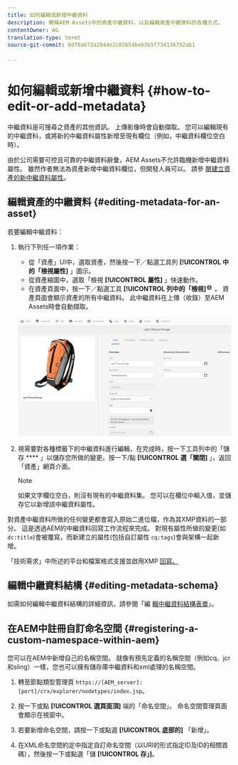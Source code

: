 ```yaml
---
title: 如何編輯或新增中繼資料
description: 瞭解AEM Assets中的資產中繼資料，以及編輯資產中繼資料的各種方式。
contentOwner: AG
translation-type: tm+mt
source-git-commit: 0d70a672a2944e2c03b54beb3b5f734136792ab1

---
```



# 如何編輯或新增中繼資料 {#how-to-edit-or-add-metadata}

中繼資料是可搜尋之資產的其他資訊。 上傳影像時會自動擷取。 您可以編輯現有的中繼資料，或將新的中繼資料屬性新增至現有欄位（例如，中繼資料欄位空白時）。

由於公司需要可控且可靠的中繼資料辭彙，AEM Assets不允許臨機新增中繼資料屬性。 雖然作者無法為資產新增中繼資料欄位，但開發人員可以。 請參 [閱建立資產的新中繼資料屬性](meta-edit.md#editing-metadata-schema)。

## 編輯資產的中繼資料 {#editing-metadata-for-an-asset}

若要編輯中繼資料：

1. 執行下列任一項作業：

   * 從「資產」UI中，選取資產，然後按一下／點選工具列 **[!UICONTROL 中的「檢視屬性]** 」圖示。
   * 從資產縮圖中，選取「檢視 **[!UICONTROL 屬性]** 」快速動作。
   * 在資產頁面中，按一下／點選工具 **[!UICONTROL 列中的「檢視]**![屬性」圖示資訊圖示](assets/do-not-localize/info_icon.png) 。
   資產頁面會顯示資產的所有中繼資料。 此中繼資料在上傳（收錄）至AEM Assets時會自動擷取。

   ![chlimage_1-169](assets/chlimage_1-169.png)

1. 視需要對各種標籤下的中繼資料進行編輯，在完成時，按一下工具列中的「儲存 **** 」以儲存您所做的變更。按一下/點 **[!UICONTROL 選「關閉]** 」，返回「資產」網頁介面。

   >[!NOTE]
   >
   >如果文字欄位空白，則沒有現有的中繼資料集。 您可以在欄位中輸入值，並儲存它以新增該中繼資料屬性。

對資產中繼資料所做的任何變更都會寫入原始二進位檔，作為其XMP資料的一部分。 這是透過AEM的中繼資料回寫工作流程來完成。 對現有屬性所做的變更(如 `dc:title`)會被覆寫，而新建立的屬性(包括自訂屬性 `cq:tags`)會與架構一起新增。

「技術需求」中所述的平台和檔案格式支援並啟用XMP [回寫。](/help/sites-deploying/technical-requirements.md)

## 編輯中繼資料結構 {#editing-metadata-schema}

如需如何編輯中繼資料結構的詳細資訊，請參閱「編 [輯中繼資料結構表單](metadata-schemas.md#editing-metadata-schema-forms)」。

## 在AEM中註冊自訂命名空間 {#registering-a-custom-namespace-within-aem}

您可以在AEM中新增自己的名稱空間。 就像有預先定義的名稱空間（例如cq、jcr和sling）一樣，您也可以擁有儲存庫中繼資料和xml處理的名稱空間。

1. 轉至節點類型管理頁 `https://[AEM_server]:[port]/crx/explorer/nodetypes/index.jsp`。
1. 按一下或點 **[!UICONTROL 選頁面頂]** 端的「命名空間」。 命名空間管理頁面會顯示在視窗中。

1. 若要新增命名空間，請按一下或點選 **[!UICONTROL 底部的]** 「新增」。
1. 在XML命名空間約定中指定自訂命名空間（以URI的形式指定ID及ID的相關首碼），然後按一下或點選「儲 **[!UICONTROL 存」]**。
